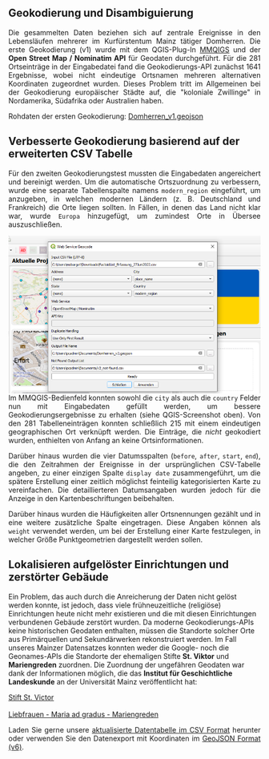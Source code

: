 <h2>Geokodierung und Disambiguierung</h2>

<p align="justify">Die gesammelten Daten beziehen sich auf zentrale Ereignisse in den Lebensläufen mehrerer im Kurfürstentum Mainz tätiger Domherren. Die erste Geokodierung (v1) wurde mit dem QGIS-Plug-In <a href="https://plugins.qgis.org/plugins/mmqgis/">MMQIGS</a> und der <strong>Open Street Map / Nominatim API</strong> für Geodaten durchgeführt. Für die 281 Ortseinträge in der Eingabedatei fand die Geokodierungs-API zunächst 1641 Ergebnisse, wobei nicht eindeutige Ortsnamen mehreren alternativen Koordinaten zugeordnet wurden. Dieses Problem tritt im Allgemeinen bei der Geokodierung europäischer Städte auf, die "koloniale Zwillinge" in Nordamerika, Südafrika oder Australien haben.</p>

Rohdaten der ersten Geokodierung: <a href="./GeoJSON%20layers/Domherren_v1_new.geojson">Domherren_v1.geojson</a>

<h2>Verbesserte Geokodierung basierend auf der erweiterten CSV Tabelle</h2>

<p align="justify">Für den zweiten Geokodierungstest mussten die Eingabedaten angereichert und bereinigt werden. Um die automatische Ortszuordnung zu verbessern, wurde eine separate Tabellenspalte namens <code>modern_region</code> eingeführt, um anzugeben, in welchen modernen Ländern (z. B. Deutschland und Frankreich) die Orte liegen sollten. In Fällen, in denen das Land nicht klar war, wurde <code>Europa</code> hinzugefügt, um zumindest Orte in Übersee auszuschließen.</p> 

<img src="./images/MMQGIS_geocoding-settings.png" align="left" padding="15px" width="630px"/> 
<p align="justify">Im MMQGIS-Bedienfeld konnten sowohl die <code>city</code> als auch die <code>country</code> Felder nun mit Eingabedaten gefüllt werden, um bessere Geokodierungsergebnisse zu erhalten (siehe QGIS-Screenshot oben). Von den 281 Tabelleneinträgen konnten schließlich 215 mit einem eindeutigen geographischen Ort verknüpft werden. Die Einträge, die <em>nicht</em> geokodiert wurden, enthielten von Anfang an keine Ortsinformationen.</p>

<p align="justify">Darüber hinaus wurden die vier Datumsspalten (<code>before</code>, <code>after</code>, <code>start</code>, <code>end</code>), die den Zeitrahmen der Ereignisse in der ursprünglichen CSV-Tabelle angeben, zu einer einzigen Spalte <code>display date</code> zusammengeführt, um die spätere Erstellung einer zeitlich möglichst feinteilig kategorisierten Karte zu vereinfachen. Die detaillierteren Datumsangaben wurden jedoch für die Anzeige in den Kartenbeschriftungen beibehalten.</p>

<p align="justify">Darüber hinaus wurden die Häufigkeiten aller Ortsnennungen gezählt und in eine weitere zusätzliche Spalte eingetragen. Diese Angaben können als <code>weight</code> verwendet werden, um bei der Erstellung einer Karte festzulegen, in welcher Größe Punktgeometrien dargestellt werden sollen.</p>

<h2>Lokalisieren aufgelöster Einrichtungen und zerstörter Gebäude</h2>

Ein Problem, das auch durch die Anreicherung der Daten nicht gelöst werden konnte, ist jedoch, dass viele frühneuzeitliche (religiöse) Einrichtungen heute nicht mehr existieren und die mit diesen Einrichtungen verbundenen Gebäude zerstört wurden. Da moderne Geokodierungs-APIs keine historischen Geodaten enthalten, müssen die Standorte solcher Orte aus Primärquellen und Sekundärwerken rekonstruiert werden. Im Fall unseres Mainzer Datensatzes konnten weder die Google- noch die Geonames-APIs die Standorte der ehemaligen Stifte <strong>St. Viktor</strong> und <strong>Mariengreden</strong> zuordnen. Die Zuordnung der ungefähren Geodaten war dank der Informationen möglich, die das <strong>Institut für Geschichtliche Landeskunde</strong> an der Universität Mainz veröffentlicht hat:

<a href="https://www.klosterlexikon-rlp.de/rheinhessen/mainz-st-victor.html">Stift St. Victor</a><br><br>
<a href="https://www.klosterlexikon-rlp.de/rheinhessen/mainz-liebfrauen-maria-ad-gradus-mariengreden.html">Liebfrauen - Maria ad gradus - Mariengreden</a>

<p align="justify">Laden Sie gerne unsere <a href="./CSV%20tables/DigiKAR_geocoding_Clerics_1August2022.csv">aktualisierte Datentabelle im CSV Format</a> herunter oder verwenden Sie den Datenexport mit Koordinaten im <a href="./GeoJSON%20layers/Domherren_v6.geojson">GeoJSON Format (v6)</a>.</p>
